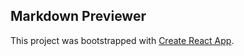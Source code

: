 ## Markdown Previewer

This project was bootstrapped with [Create React App](https://github.com/facebookincubator/create-react-app).
